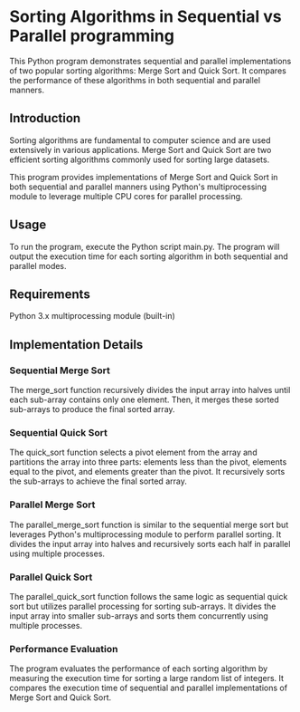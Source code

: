 # Sorting Algorithms in Sequential vs Parallel programming

This Python program demonstrates sequential and parallel implementations of two popular sorting algorithms: Merge Sort and Quick Sort. It compares the performance of these algorithms in both sequential and parallel manners.

## Introduction

Sorting algorithms are fundamental to computer science and are used extensively in various applications. Merge Sort and Quick Sort are two efficient sorting algorithms commonly used for sorting large datasets.

This program provides implementations of Merge Sort and Quick Sort in both sequential and parallel manners using Python's multiprocessing module to leverage multiple CPU cores for parallel processing.

## Usage

To run the program, execute the Python script main.py. The program will output the execution time for each sorting algorithm in both sequential and parallel modes.

## Requirements

Python 3.x
multiprocessing module (built-in)

## Implementation Details

### Sequential Merge Sort
The merge_sort function recursively divides the input array into halves until each sub-array contains only one element. Then, it merges these sorted sub-arrays to produce the final sorted array.

### Sequential Quick Sort
The quick_sort function selects a pivot element from the array and partitions the array into three parts: elements less than the pivot, elements equal to the pivot, and elements greater than the pivot. It recursively sorts the sub-arrays to achieve the final sorted array.

### Parallel Merge Sort
The parallel_merge_sort function is similar to the sequential merge sort but leverages Python's multiprocessing module to perform parallel sorting. It divides the input array into halves and recursively sorts each half in parallel using multiple processes.

### Parallel Quick Sort
The parallel_quick_sort function follows the same logic as sequential quick sort but utilizes parallel processing for sorting sub-arrays. It divides the input array into smaller sub-arrays and sorts them concurrently using multiple processes.

### Performance Evaluation
The program evaluates the performance of each sorting algorithm by measuring the execution time for sorting a large random list of integers. It compares the execution time of sequential and parallel implementations of Merge Sort and Quick Sort.
